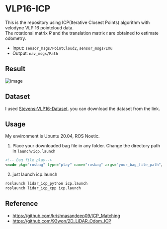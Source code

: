# VLP16-ICP

This is the repository using ICP(Iterative Closest Points) algorithm with velodyne VLP 16 pointcloud data.    
The rotational matrix $R$ and the translation matrix $t$ are obtained to estimate odometry.

- Input: `sensor_msgs/PointCloud2`, `sensor_msgs/Imu`
- Output: `nav_msgs/Path`

## Result
![image](https://github.com/soup1997/VLP16-ICP/assets/86957779/bb1ce2b6-d272-4eb5-b7b7-1f9b1c0dd851)

## Dataset
I used [Stevens-VLP16-Dataset](https://github.com/TixiaoShan/Stevens-VLP16-Dataset). you can download the dataset from the link.

## Usage
My environment is Ubuntu 20.04, ROS Noetic.

1) Place your downloaded bag file in any folder. Change the directory path in `launch/icp.launch`
```xml
<!-- Bag file play-->
<node pkg="rosbag" type="play" name="rosbag" args="your_bag_file_path"/>
```
2) just launch icp.launch
```bash
roslaunch lidar_icp_python icp.launch
roslaunch lidar_icp_cpp icp.launch
```

## Reference
* https://github.com/krishnasandeep09/ICP_Matching
* https://github.com/93won/2D_LiDAR_Odom_ICP

